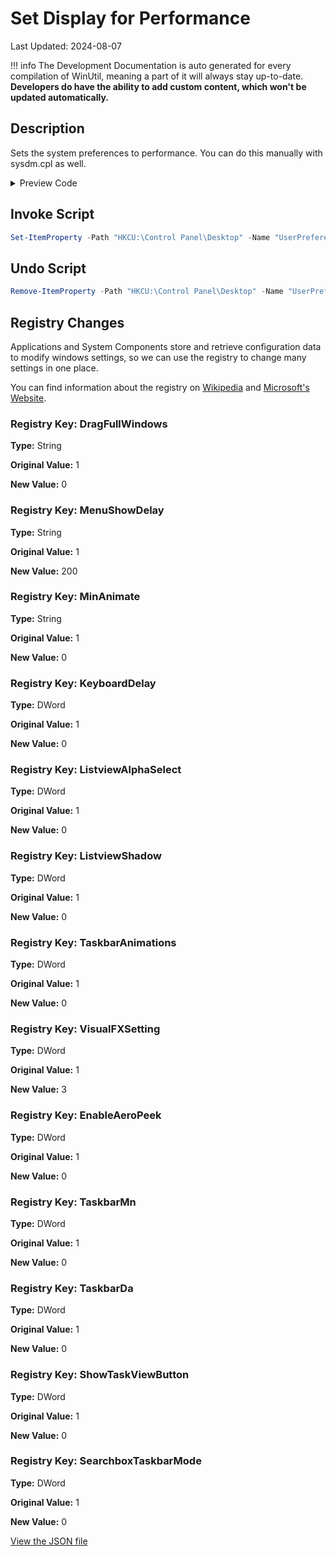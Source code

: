 # Set Display for Performance

Last Updated: 2024-08-07


!!! info
     The Development Documentation is auto generated for every compilation of WinUtil, meaning a part of it will always stay up-to-date. **Developers do have the ability to add custom content, which won't be updated automatically.**
## Description

Sets the system preferences to performance. You can do this manually with sysdm.cpl as well.

<!-- BEGIN CUSTOM CONTENT -->

<!-- END CUSTOM CONTENT -->

<details>
<summary>Preview Code</summary>

```json
{
  "Content": "Set Display for Performance",
  "Description": "Sets the system preferences to performance. You can do this manually with sysdm.cpl as well.",
  "category": "z__Advanced Tweaks - CAUTION",
  "panel": "1",
  "Order": "a027_",
  "registry": [
    {
      "Path": "HKCU:\\Control Panel\\Desktop",
      "OriginalValue": "1",
      "Name": "DragFullWindows",
      "Value": "0",
      "Type": "String"
    },
    {
      "Path": "HKCU:\\Control Panel\\Desktop",
      "OriginalValue": "1",
      "Name": "MenuShowDelay",
      "Value": "200",
      "Type": "String"
    },
    {
      "Path": "HKCU:\\Control Panel\\Desktop\\WindowMetrics",
      "OriginalValue": "1",
      "Name": "MinAnimate",
      "Value": "0",
      "Type": "String"
    },
    {
      "Path": "HKCU:\\Control Panel\\Keyboard",
      "OriginalValue": "1",
      "Name": "KeyboardDelay",
      "Value": "0",
      "Type": "DWord"
    },
    {
      "Path": "HKCU:\\Software\\Microsoft\\Windows\\CurrentVersion\\Explorer\\Advanced",
      "OriginalValue": "1",
      "Name": "ListviewAlphaSelect",
      "Value": "0",
      "Type": "DWord"
    },
    {
      "Path": "HKCU:\\Software\\Microsoft\\Windows\\CurrentVersion\\Explorer\\Advanced",
      "OriginalValue": "1",
      "Name": "ListviewShadow",
      "Value": "0",
      "Type": "DWord"
    },
    {
      "Path": "HKCU:\\Software\\Microsoft\\Windows\\CurrentVersion\\Explorer\\Advanced",
      "OriginalValue": "1",
      "Name": "TaskbarAnimations",
      "Value": "0",
      "Type": "DWord"
    },
    {
      "Path": "HKCU:\\Software\\Microsoft\\Windows\\CurrentVersion\\Explorer\\VisualEffects",
      "OriginalValue": "1",
      "Name": "VisualFXSetting",
      "Value": "3",
      "Type": "DWord"
    },
    {
      "Path": "HKCU:\\Software\\Microsoft\\Windows\\DWM",
      "OriginalValue": "1",
      "Name": "EnableAeroPeek",
      "Value": "0",
      "Type": "DWord"
    },
    {
      "Path": "HKCU:\\Software\\Microsoft\\Windows\\CurrentVersion\\Explorer\\Advanced",
      "OriginalValue": "1",
      "Name": "TaskbarMn",
      "Value": "0",
      "Type": "DWord"
    },
    {
      "Path": "HKCU:\\Software\\Microsoft\\Windows\\CurrentVersion\\Explorer\\Advanced",
      "OriginalValue": "1",
      "Name": "TaskbarDa",
      "Value": "0",
      "Type": "DWord"
    },
    {
      "Path": "HKCU:\\Software\\Microsoft\\Windows\\CurrentVersion\\Explorer\\Advanced",
      "OriginalValue": "1",
      "Name": "ShowTaskViewButton",
      "Value": "0",
      "Type": "DWord"
    },
    {
      "Path": "HKCU:\\Software\\Microsoft\\Windows\\CurrentVersion\\Search",
      "OriginalValue": "1",
      "Name": "SearchboxTaskbarMode",
      "Value": "0",
      "Type": "DWord"
    }
  ],
  "InvokeScript": [
    "Set-ItemProperty -Path \"HKCU:\\Control Panel\\Desktop\" -Name \"UserPreferencesMask\" -Type Binary -Value ([byte[]](144,18,3,128,16,0,0,0))"
  ],
  "UndoScript": [
    "Remove-ItemProperty -Path \"HKCU:\\Control Panel\\Desktop\" -Name \"UserPreferencesMask\""
  ],
  "link": "https://christitustech.github.io/ATATOOLS/dev/tweaks/z--Advanced-Tweaks---CAUTION/Display"
}
```

</details>

## Invoke Script

```powershell
Set-ItemProperty -Path "HKCU:\Control Panel\Desktop" -Name "UserPreferencesMask" -Type Binary -Value ([byte[]](144,18,3,128,16,0,0,0))

```
## Undo Script

```powershell
Remove-ItemProperty -Path "HKCU:\Control Panel\Desktop" -Name "UserPreferencesMask"

```
## Registry Changes
Applications and System Components store and retrieve configuration data to modify windows settings, so we can use the registry to change many settings in one place.


You can find information about the registry on [Wikipedia](https://www.wikiwand.com/en/Windows_Registry) and [Microsoft's Website](https://learn.microsoft.com/en-us/windows/win32/sysinfo/registry).

### Registry Key: DragFullWindows

**Type:** String

**Original Value:** 1

**New Value:** 0

### Registry Key: MenuShowDelay

**Type:** String

**Original Value:** 1

**New Value:** 200

### Registry Key: MinAnimate

**Type:** String

**Original Value:** 1

**New Value:** 0

### Registry Key: KeyboardDelay

**Type:** DWord

**Original Value:** 1

**New Value:** 0

### Registry Key: ListviewAlphaSelect

**Type:** DWord

**Original Value:** 1

**New Value:** 0

### Registry Key: ListviewShadow

**Type:** DWord

**Original Value:** 1

**New Value:** 0

### Registry Key: TaskbarAnimations

**Type:** DWord

**Original Value:** 1

**New Value:** 0

### Registry Key: VisualFXSetting

**Type:** DWord

**Original Value:** 1

**New Value:** 3

### Registry Key: EnableAeroPeek

**Type:** DWord

**Original Value:** 1

**New Value:** 0

### Registry Key: TaskbarMn

**Type:** DWord

**Original Value:** 1

**New Value:** 0

### Registry Key: TaskbarDa

**Type:** DWord

**Original Value:** 1

**New Value:** 0

### Registry Key: ShowTaskViewButton

**Type:** DWord

**Original Value:** 1

**New Value:** 0

### Registry Key: SearchboxTaskbarMode

**Type:** DWord

**Original Value:** 1

**New Value:** 0



<!-- BEGIN SECOND CUSTOM CONTENT -->

<!-- END SECOND CUSTOM CONTENT -->


[View the JSON file](https://github.com/ChrisTitusTech/ATATOOLS/tree/main/config/tweaks.json)

